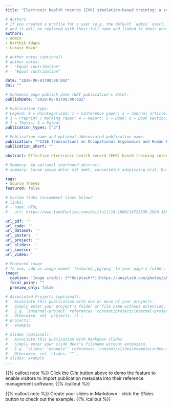 ```yaml
---
title: "Electronic health records (EHR) simulation-based training: a scoping review protocol"

# Authors
# If you created a profile for a user (e.g. the default `admin` user), write the username (folder name) here 
# and it will be replaced with their full name and linked to their profile.
authors:
- admin
- Karthik Adapa
- Lukasz Mazur

# Author notes (optional)
# author_notes:
# - "Equal contribution"
# - "Equal contribution"

date: "2020-08-01T00:00:00Z"
doi: ""

# Schedule page publish date (NOT publication's date).
publishDate: "2020-08-01T00:00:00Z"

# Publication type.
# Legend: 0 = Uncategorized; 1 = Conference paper; 2 = Journal article;
# 3 = Preprint / Working Paper; 4 = Report; 5 = Book; 6 = Book section;
# 7 = Thesis; 8 = Patent
publication_types: ["2"]

# Publication name and optional abbreviated publication name.
publication: "*IISE Transactions on Occupational Ergonomics and Human Factors*"
publication_short: ""

abstract: Effective electronic health record (EHR)-based training interventions facilitate improved EHR use for healthcare providers. One such training intervention is simulation-based training that emphasises learning actual tasks through experimentation in a risk-free environment without negative patient outcomes. EHR-specific simulation-based training can be employed to improve EHR use, thereby enhancing healthcare providers’ skills and behaviours. Despite the potential advantages of this type of training, no study has identified and mapped the available evidence. To fill that gap, this scoping review will synthesise the current state of literature on EHR simulation-based training. The Arksey and O’Malley methodological framework will be employed. Three databases (PubMed, Embase and Cumulative Index to Nursing and Allied Health Literature) will be searched for published articles. ProQuest and Google Scholar will be searched to identify unpublished articles. Databases will be searched from inception to 29 January 2020. Only articles written in English, randomised control trials, cohort studies, cross-sectional studies and case-control studies will be considered for inclusion. Two reviewers will independently screen titles and abstracts against inclusion and exclusion criteria. Then, they will review full texts to determine articles for final inclusion. Citation chaining will be conducted to manually screen references of all included studies to identify additional studies not found by the search. A data abstraction form with relevant characteristics will be developed to help address the research question. Descriptive numerical analysis will be used to describe characteristics of included studies. Based on the extracted data, research evidence of EHR simulation-based training will be synthesised. Since no primary data will be collected, there will be no formal ethical review. Research findings will be disseminated through publications, presentations and meetings with relevant stakeholders.

# Summary. An optional shortened abstract.
# summary: Lorem ipsum dolor sit amet, consectetur adipiscing elit. Duis posuere tellus ac convallis placerat. Proin tincidunt magna sed ex sollicitudin condimentum.

tags:
- Source Themes
featured: false

# Custom links (uncomment lines below)
# links:
# - name: HTML
#   url: https://www.tandfonline.com/doi/full/10.1080/24725838.2020.1855272?casa_token=168ZfRqGyj0AAAAA%3Ah0JV_DKzCQSRIgJwncol0jZkudpPmXXu6UZ7U12LUrVK6Pn-c61JtH5dCtYw1alGA2rlIsnr1sBFbQ

url_pdf: ''
url_code: ''
url_dataset: ''
url_poster: ''
url_project: ''
url_slides: ''
url_source: ''
url_video: ''

# Featured image
# To use, add an image named `featured.jpg/png` to your page's folder. 
image:
  caption: 'Image credit: [**Unsplash**](https://unsplash.com/photos/pLCdAaMFLTE)'
  focal_point: ""
  preview_only: false

# Associated Projects (optional).
#   Associate this publication with one or more of your projects.
#   Simply enter your project's folder or file name without extension.
#   E.g. `internal-project` references `content/project/internal-project/index.md`.
#   Otherwise, set `projects: []`.
# projects:
# - example

# Slides (optional).
#   Associate this publication with Markdown slides.
#   Simply enter your slide deck's filename without extension.
#   E.g. `slides: "example"` references `content/slides/example/index.md`.
#   Otherwise, set `slides: ""`.
# slides: example
---
```


{{% callout note %}}
Click the *Cite* button above to demo the feature to enable visitors to import publication metadata into their reference management software.
{{% /callout %}}

{{% callout note %}}
Create your slides in Markdown - click the *Slides* button to check out the example.
{{% /callout %}}

